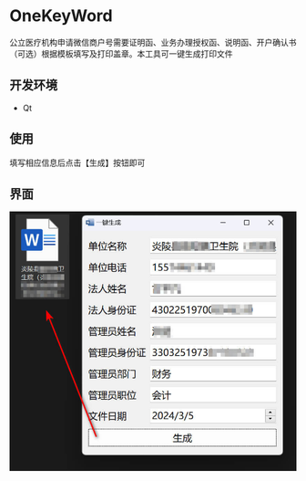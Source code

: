 # OneKeyWord
公立医疗机构申请微信商户号需要证明函、业务办理授权函、说明函、开户确认书（可选）根据模板填写及打印盖章。本工具可一键生成打印文件

## 开发环境
- Qt

## 使用
填写相应信息后点击【生成】按钮即可

## 界面
![UI](screenshot/ui.jpg)

